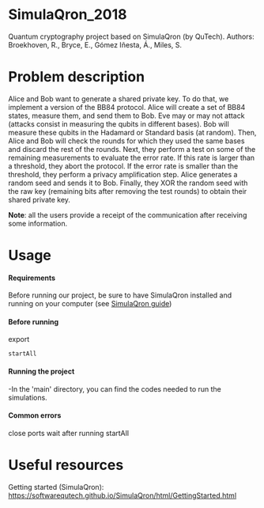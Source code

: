 # SimulaQron_2018
Quantum cryptography project based on SimulaQron (by QuTech).
Authors: Broekhoven, R., Bryce, E., Gómez Iñesta, Á., Miles, S.

# Problem description
Alice and Bob want to generate a shared private key. To do that, we implement a version of the BB84 protocol. Alice will create a set of BB84 states, measure them, and send them to Bob. Eve may or may not attack (attacks consist in measuring the qubits in different bases). Bob will measure these qubits in the Hadamard or Standard basis (at random). Then, Alice and Bob will check the rounds for which they used the same bases and discard the rest of the rounds. Next, they perform a test on some of the remaining measurements to evaluate the error rate. If this rate is larger than a threshold, they abort the protocol. If the error rate is smaller than the threshold, they perform a privacy amplification step. Alice generates a random seed and sends it to Bob. Finally, they XOR the random seed with the raw key (remaining bits after removing the test rounds) to obtain their shared private key.

**Note**: all the users provide a receipt of the communication after receiving some information.

# Usage
#### Requirements
Before running our project, be sure to have SimulaQron installed and running on your computer (see [SimulaQron guide](https://softwarequtech.github.io/SimulaQron/html/GettingStarted.html))

#### Before running
export
```
startAll
```

#### Running the project
-In the 'main' directory, you can find the codes needed to run the simulations.

#### Common errors
close ports
wait after running startAll

# Useful resources
Getting started (SimulaQron): https://softwarequtech.github.io/SimulaQron/html/GettingStarted.html